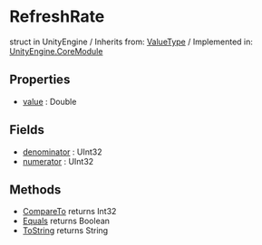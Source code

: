 # RefreshRate
struct in UnityEngine
 / Inherits from: <a href="https://docs.unity3d.com/6000.0/Documentation/ScriptReference/ValueType.html" target="_blank">ValueType</a> / Implemented in: <a href="https://docs.unity3d.com/6000.0/Documentation/ScriptReference/UnityEngine.CoreModule.html" target="_blank">UnityEngine.CoreModule</a>
## Properties
- <a href="https://docs.unity3d.com/6000.0/Documentation/ScriptReference/RefreshRate-value.html" target="_blank">value</a> : Double
## Fields
- <a href="https://docs.unity3d.com/6000.0/Documentation/ScriptReference/RefreshRate-denominator.html" target="_blank">denominator</a> : UInt32
- <a href="https://docs.unity3d.com/6000.0/Documentation/ScriptReference/RefreshRate-numerator.html" target="_blank">numerator</a> : UInt32
## Methods
- <a href="https://docs.unity3d.com/6000.0/Documentation/ScriptReference/RefreshRate.CompareTo.html" target="_blank">CompareTo</a> returns Int32
- <a href="https://docs.unity3d.com/6000.0/Documentation/ScriptReference/RefreshRate.Equals.html" target="_blank">Equals</a> returns Boolean
- <a href="https://docs.unity3d.com/6000.0/Documentation/ScriptReference/RefreshRate.ToString.html" target="_blank">ToString</a> returns String
